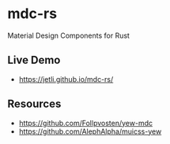 # mdc-rs
Material Design Components for Rust

## Live Demo

- https://jetli.github.io/mdc-rs/

## Resources

 - https://github.com/Follpvosten/yew-mdc
 - https://github.com/AlephAlpha/muicss-yew
